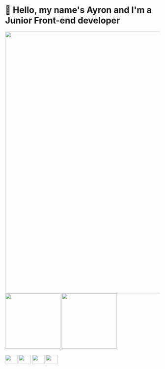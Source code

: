 # 👾 Hello, my name's Ayron and I'm a Junior Front-end developer
<img width="850" src="https://videoapi-muybridge.vimeocdn.com/animated-thumbnails/image/74b26c7b-3d7a-4479-abc9-f4947175c142.gif?ClientID=vimeo-core-prod&Date=1697594232&Signature=47f60003a2ffd1d7f1a911dfee71663138431b19">
<div margin="50">
  <a href="https://github.com/mrayronmatos001">
    <img height="180em" src="https://github-readme-stats.vercel.app/api?username=mrayronmatos001&show_icons=true&theme=dark&include_all_commits=true&count_private=true"/>
    <img height="180em" src="https://github-readme-stats.vercel.app/api/top-langs/?username=mrayronmatos001&layout=compact&theme=dark&lang_count=16"/>
  </a>
</div>
<br/>
<div>
  <img height="30" width="40" src="https://cdn.jsdelivr.net/gh/devicons/devicon/icons/html5/html5-original.svg"/>
  <img height="30" width="40" src="https://cdn.jsdelivr.net/gh/devicons/devicon/icons/css3/css3-original.svg"/>
  <img height="30" width="40" src="https://cdn.jsdelivr.net/gh/devicons/devicon/icons/javascript/javascript-original.svg"/>
  <img height="30" width="40" src="https://cdn.jsdelivr.net/gh/devicons/devicon/icons/sass/sass-original.svg"/>          
</div>
<br/>
